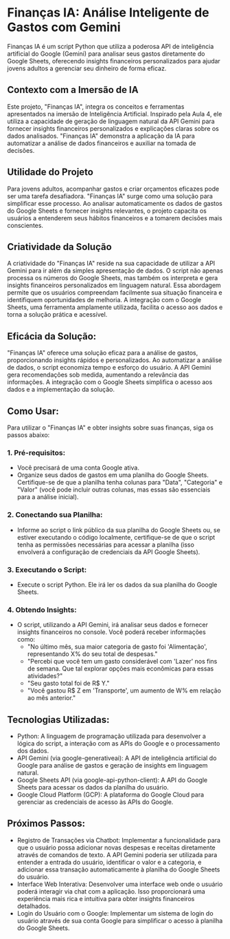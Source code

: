 # Finanças IA: Análise Inteligente de Gastos com Gemini

Finanças IA é um script Python que utiliza a poderosa API de inteligência artificial do Google (Gemini) para analisar seus gastos diretamente do Google Sheets, oferecendo insights financeiros personalizados para ajudar jovens adultos a gerenciar seu dinheiro de forma eficaz.

## Contexto com a Imersão de IA

Este projeto, "Finanças IA", integra os conceitos e ferramentas apresentados na imersão de Inteligência Artificial. Inspirado pela Aula 4, ele utiliza a capacidade de geração de linguagem natural da API Gemini para fornecer insights financeiros personalizados e explicações claras sobre os dados analisados. "Finanças IA" demonstra a aplicação da IA para automatizar a análise de dados financeiros e auxiliar na tomada de decisões.

## Utilidade do Projeto

Para jovens adultos, acompanhar gastos e criar orçamentos eficazes pode ser uma tarefa desafiadora. "Finanças IA" surge como uma solução para simplificar esse processo. Ao analisar automaticamente os dados de gastos do Google Sheets e fornecer insights relevantes, o projeto capacita os usuários a entenderem seus hábitos financeiros e a tomarem decisões mais conscientes.

## Criatividade da Solução

A criatividade do "Finanças IA" reside na sua capacidade de utilizar a API Gemini para ir além da simples apresentação de dados. O script não apenas processa os números do Google Sheets, mas também os interpreta e gera insights financeiros personalizados em linguagem natural. Essa abordagem permite que os usuários compreendam facilmente sua situação financeira e identifiquem oportunidades de melhoria. A integração com o Google Sheets, uma ferramenta amplamente utilizada, facilita o acesso aos dados e torna a solução prática e acessível.

## Eficácia da Solução:

"Finanças IA" oferece uma solução eficaz para a análise de gastos, proporcionando insights rápidos e personalizados. Ao automatizar a análise de dados, o script economiza tempo e esforço do usuário. A API Gemini gera recomendações sob medida, aumentando a relevância das informações. A integração com o Google Sheets simplifica o acesso aos dados e a implementação da solução.

## Como Usar:

Para utilizar o "Finanças IA" e obter insights sobre suas finanças, siga os passos abaixo:

### 1. Pré-requisitos:

- Você precisará de uma conta Google ativa.
- Organize seus dados de gastos em uma planilha do Google Sheets. Certifique-se de que a planilha tenha colunas para "Data", "Categoria" e "Valor" (você pode incluir outras colunas, mas essas são essenciais para a análise inicial).

### 2. Conectando sua Planilha:

- Informe ao script o link público da sua planilha do Google Sheets ou, se estiver executando o código localmente, certifique-se de que o script tenha as permissões necessárias para acessar a planilha (isso envolverá a configuração de credenciais da API Google Sheets).

### 3. Executando o Script:

- Execute o script Python. Ele irá ler os dados da sua planilha do Google Sheets.

### 4. Obtendo Insights:

- O script, utilizando a API Gemini, irá analisar seus dados e fornecer insights financeiros no console. Você poderá receber informações como:
  - "No último mês, sua maior categoria de gasto foi 'Alimentação', representando X% do seu total de despesas."
  - "Percebi que você tem um gasto considerável com 'Lazer' nos fins de semana. Que tal explorar opções mais econômicas para essas atividades?"
  - "Seu gasto total foi de R$ Y."
  - "Você gastou R$ Z em 'Transporte', um aumento de W% em relação ao mês anterior."

## Tecnologias Utilizadas:

- Python: A linguagem de programação utilizada para desenvolver a lógica do script, a interação com as APIs do Google e o processamento dos dados.
- API Gemini (via google-generativeai): A API de inteligência artificial do Google para análise de gastos e geração de insights em linguagem natural.
- Google Sheets API (via google-api-python-client): A API do Google Sheets para acessar os dados da planilha do usuário.
- Google Cloud Platform (GCP): A plataforma do Google Cloud para gerenciar as credenciais de acesso às APIs do Google.

## Próximos Passos:

- Registro de Transações via Chatbot: Implementar a funcionalidade para que o usuário possa adicionar novas despesas e receitas diretamente através de comandos de texto. A API Gemini poderia ser utilizada para entender a entrada do usuário, identificar o valor e a categoria, e adicionar essa transação automaticamente à planilha do Google Sheets do usuário.
- Interface Web Interativa: Desenvolver uma interface web onde o usuário poderá interagir via chat com a aplicação. Isso proporcionará uma experiência mais rica e intuitiva para obter insights financeiros detalhados.
- Login do Usuário com o Google: Implementar um sistema de login do usuário através de sua conta Google para simplificar o acesso à planilha do Google Sheets.
